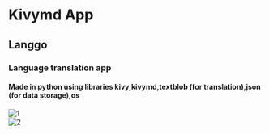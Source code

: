 # Kivymd App

<H2>Langgo</H2>

<h3>Language translation app</h3>
<h4>Made in python using libraries kivy,kivymd,textblob (for translation),json (for data storage),os</h4>

![1](https://user-images.githubusercontent.com/89126855/160534926-7677f4fc-fd92-4d20-a017-9dbe2e820557.png)
<br>
![2](https://user-images.githubusercontent.com/89126855/160534947-2c0246e8-9a7a-471c-b9ad-42ea95c4c9ce.png)
